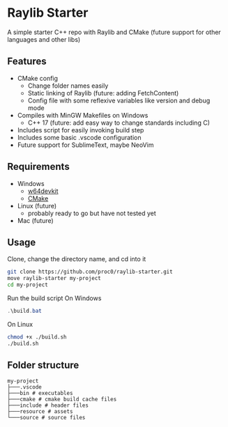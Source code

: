 # Raylib Starter

A simple starter C++ repo with Raylib and CMake
(future support for other languages and other libs)

## Features

- CMake config
  - Change folder names easily
  - Static linking of Raylib (future: adding FetchContent)
  - Config file with some reflexive variables like version and debug mode
- Compiles with MinGW Makefiles on Windows
  - C++ 17 (future: add easy way to change standards including C)
- Includes script for easily invoking build step
- Includes some basic .vscode configuration
- Future support for SublimeText, maybe NeoVim

## Requirements

- Windows
  - [w64devkit](https://github.com/skeeto/w64devkit)
  - [CMake](https://cmake.org)
- Linux (future)
  - probably ready to go but have not tested yet
- Mac (future)

## Usage

Clone, change the directory name, and cd into it

```bash
git clone https://github.com/proc0/raylib-starter.git
move raylib-starter my-project
cd my-project
```

Run the build script
On Windows

```PowerShell
.\build.bat
```

On Linux

```bash
chmod +x ./build.sh
./build.sh
```

## Folder structure

```
my-project
├───.vscode
├───bin # executables
├───cmake # cmake build cache files
├───include # header files
├───resource # assets
└───source # source files
```

